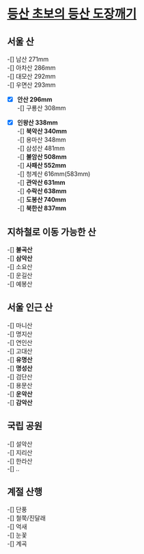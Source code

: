 # [등산 초보의 등산 도장깨기](san-ah.github.io/mountain)

## 서울 산
  -[] 남산 271mm  
  -[] 아차산 286mm  
  -[] 대모산 292mm  
  -[] 우면산 293mm  
  -[x] **안산 296mm**  
  -[] 구룡산 308mm  
  -[x] **인왕산 338mm**  
  -[] **북악산 340mm**  
  -[] 용마산 348mm  
  -[] 삼성산 481mm  
  -[] **불암산 508mm**  
  -[] **사패산 552mm**  
  -[] 청계산 616mm(583mm)  
  -[] **관악산 631mm**  
  -[] **수락산 638mm**  
  -[] **도봉산 740mm**  
  -[] **북한산 837mm**  


## 지하철로 이동 가능한 산
  -[] **불곡산**  
  -[] **삼악산**  
  -[] 소요산  
  -[] 운길산  
  -[] 예봉산  


## 서울 인근 산
  -[] 마니산  
  -[] 명지산  
  -[] 연인산  
  -[] 고대산  
  -[] **유명산**  
  -[] **명성산**  
  -[] 검단산  
  -[] 용문산  
  -[] **운악산**  
  -[] **감악산**  


## 국립 공원
  -[] 설악산  
  -[] 지리산  
  -[] 한라산  
  -[] ..


## 계절 산행
  -[] 단풍  
  -[] 철쭉/진달래  
  -[] 억새  
  -[] 눈꽃  
  -[] 계곡  